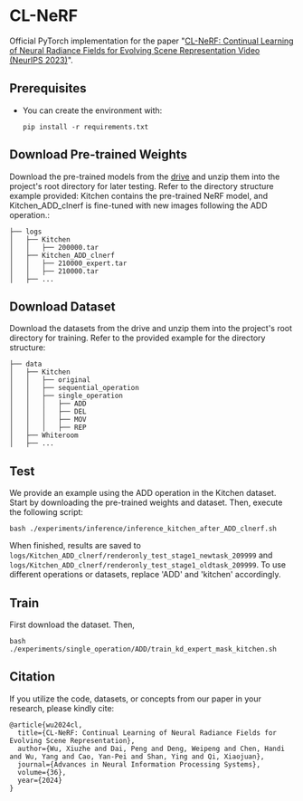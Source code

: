 # CL-NeRF
Official PyTorch implementation for the paper "[CL-NeRF: Continual Learning of Neural Radiance Fields for Evolving Scene Representation Video (NeurIPS 2023)](https://wxzwxzwxz.github.io/CL-NeRF/static/pdfs/2023_NeurIPS_CLNeRF.pdf)".<br/>

## Prerequisites
- You can create the environment with:
    ```
    pip install -r requirements.txt
    ```

## Download Pre-trained Weights
 Download the pre-trained models from the [drive](https://connecthkuhk-my.sharepoint.com/:f:/g/personal/xzwu_connect_hku_hk/Ek3F_1CIytxFt1PZkegpuSUBm9WelcO_DbVaWbfsu8FQIQ?e=FWh4zQ) and unzip them into the project's root directory for later testing. Refer to the directory structure example provided: Kitchen contains the pre-trained NeRF model, and Kitchen_ADD_clnerf is fine-tuned with new images following the ADD operation.:
```
├── logs 
│   ├── Kitchen
│   │   ├── 200000.tar
│   ├── Kitchen_ADD_clnerf
│   │   ├── 210000_expert.tar
│   │   ├── 210000.tar
│   ├── ...
```

## Download Dataset
 Download the datasets from the drive and unzip them into the project's root directory for training. Refer to the provided example for the directory structure:
```
├── data 
│   ├── Kitchen
│   │   ├── original
│   │   ├── sequential_operation
│   │   ├── single_operation
│   │   │   ├── ADD
│   │   │   ├── DEL
│   │   │   ├── MOV
│   │   │   ├── REP
│   ├── Whiteroom 
│   ├── ...
```

## Test
We provide an example using the ADD operation in the Kitchen dataset. Start by downloading the pre-trained weights and dataset. Then, execute the following script: 
```
bash ./experiments/inference/inference_kitchen_after_ADD_clnerf.sh
```
When finished, results are saved to `logs/Kitchen_ADD_clnerf/renderonly_test_stage1_newtask_209999` and `logs/Kitchen_ADD_clnerf/renderonly_test_stage1_oldtask_209999`. To use different operations or datasets, replace 'ADD' and 'kitchen' accordingly.

## Train
First download the dataset. Then,
```
bash ./experiments/single_operation/ADD/train_kd_expert_mask_kitchen.sh
```

## Citation
If you utilize the code, datasets, or concepts from our paper in your research, please kindly cite:
```
@article{wu2024cl,
  title={CL-NeRF: Continual Learning of Neural Radiance Fields for Evolving Scene Representation},
  author={Wu, Xiuzhe and Dai, Peng and Deng, Weipeng and Chen, Handi and Wu, Yang and Cao, Yan-Pei and Shan, Ying and Qi, Xiaojuan},
  journal={Advances in Neural Information Processing Systems},
  volume={36},
  year={2024}
}
```
